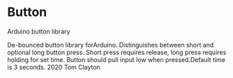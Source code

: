 # Button
Arduino button library

De-bounced button library forArduino. Distinguishes between short and optional long button press. Short press requires release, long press requires holding for set time. Button should pull input low when pressed.Default time is 3 seconds. 2020 Tom Clayton
